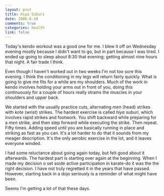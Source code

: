 ```yaml
--- 
layout: post
title: Hiya Suburi
date: 2006-6-10
comments: true
categories: health
link: false
---
```

Today's kendo workout was a good one for me. I blew it off on Wednesday evening mostly because I didn't want to go, but in part because I was tired. I ended up going to sleep about 8:30 that evening; getting almost nine hours that night. A fair trade I think.

Even though I haven't worked out in two weeks I'm not too sore this evening. I think the conditioning in my legs will return fairly quickly. What is going to give me fits for a while are my shoulders. Much of the work in kendo involves holding your arms out in front of you, doing this continuously for a couple of hours really strains the muscles in your shoulders and upper back.

We started with the usually practice cuts, alternating <em>men</em> (head) strikes with <em>kote</em> (wrist) strikes. The hardest exercise is called <em>hiya suburi</em>, which involves rapid strikes and footwork. You shift backward while preparing for a <em>men</em> strike, and then step forward while executing the strike. Then repeat. Fifty times. Adding speed until you are basically running in place and striking as fast as you can. It's a lot harder to do that it sounds from my meager description. It's the only aerobic exercise in the lot, and it leaves everyone winded.

I had some reluctance about going again today, but felt good about it afterwards. The hardest part is starting over again at the beginning. When I made my decision o set aside active participation in karate-do it was the the right decision. I have not truly regretted it in the years that have passed. However, starting back in a dojo seriously is a reminder of what might have been.

Seems I'm getting a lot of that these days.

